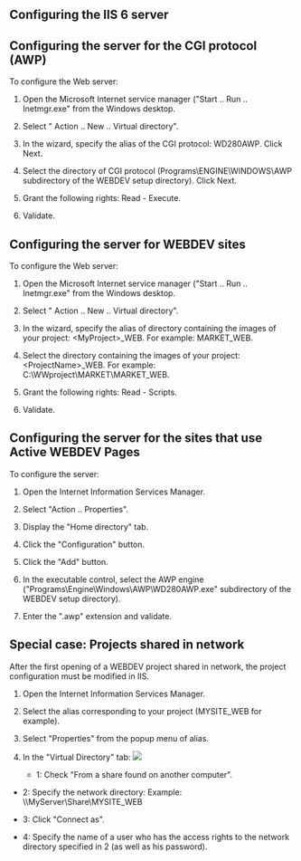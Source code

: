 
## Configuring the IIS 6 server
			



<a name="NOTE1"></a>
<a name="NOTE1_1"></a>


## Configuring the server for the CGI protocol (AWP)
<a name="configuring_the_server_for_the_cgi_protocol_awp_ELTTEXTE000116"></a>
To configure the Web server:

1. Open the Microsoft Internet service manager ("Start .. Run .. Inetmgr.exe" from the Windows desktop.

2. Select " Action .. New .. Virtual directory".

3. In the wizard, specify the alias of the CGI protocol: WD280AWP. Click Next.

4. Select the directory of CGI protocol (Programs\\ENGINE\\WINDOWS\\AWP subdirectory of the WEBDEV setup directory). Click Next.

5. Grant the following rights: Read - Execute.

6. Validate.




<a name="NOTE2"></a>
<a name="NOTE2_1"></a>


## Configuring the server for WEBDEV sites
<a name="configuring_the_server_for_webdev_sites_ELTTEXTE000140"></a>
To configure the Web server:

1. Open the Microsoft Internet service manager ("Start .. Run .. Inetmgr.exe" from the Windows desktop.

2. Select " Action .. New .. Virtual directory".

3. In the wizard, specify the alias of directory containing the images of your project: &lt;MyProject&gt;_WEB. For example: MARKET_WEB.

4. Select the directory containing the images of your project: &lt;ProjectName&gt;_WEB. For example: C:\\WWproject\\MARKET\\MARKET_WEB.

5. Grant the following rights: Read - Scripts.

6. Validate.




<a name="NOTE3"></a>
<a name="NOTE3_1"></a>


## Configuring the server for the sites that use Active WEBDEV Pages
<a name="configuring_the_server_for_the_sites_that_use_active_webdev_pages_ELTTEXTE000164"></a>
To configure the server: 

1. Open the Internet Information Services Manager.

2. Select "Action .. Properties".

3. Display the "Home directory" tab.

4. Click the "Configuration" button.

5. Click the "Add" button.

6. In the executable control, select the AWP engine ("Programs\\Engine\\Windows\\AWP\\WD280AWP.exe" subdirectory of the WEBDEV setup directory).

7. Enter the ".awp" extension and validate.




<a name="NOTE4"></a>
<a name="NOTE4_1"></a>


## Special case: Projects shared in network
<a name="special_case_projects_shared_network_ELTTEXTE000188"></a>
After the first opening of a WEBDEV project shared in network, the project configuration must be modified in IIS.

1. Open the Internet Information Services Manager.

2. Select the alias corresponding to your project (MYSITE_WEB for example).

3. Select "Properties" from the popup menu of alias.

4. In the "Virtual Directory" tab: ![](https://doc.pcsoft.fr/en-US/images/image.awp?langid=3&name=IIS_Partage_Reseau.gif)


	- 1: Check "From a share found on another computer".

- 2: Specify the network directory: Example: \\\\MyServer\\Share\\MYSITE_WEB

- 3: Click "Connect as".

- 4: Specify the name of a user who has the access rights to the network directory specified in 2 (as well as his password).





